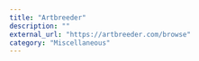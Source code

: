 ```yaml
---
title: "Artbreeder"
description: ""
external_url: "https://artbreeder.com/browse"
category: "Miscellaneous"
---
```


